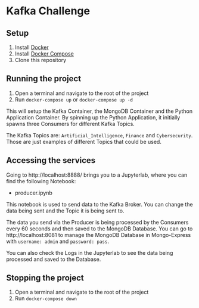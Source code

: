 # Kafka Challenge 

## Setup

1. Install [Docker](https://www.docker.com/get-started)
2. Install [Docker Compose](https://docs.docker.com/compose/install/)
3. Clone this repository

## Running the project

1. Open a terminal and navigate to the root of the project
2. Run `docker-compose up` or `docker-compose up -d`

This will setup the Kafka Container, the MongoDB Container and the Python Application Container.
By spinning up the Python Application, it initially spawns three Consumers for different Kafka Topics.

The Kafka Topics are: `Artificial_Intelligence`, `Finance` and `Cybersecurity`. Those are just examples of different Topics that could be used.

## Accessing the services

Going to http://localhost:8888/ brings you to a Jupyterlab, where you can find the following Notebook:

- producer.ipynb 

This notebook is used to send data to the Kafka Broker. You can change the data being sent and the Topic it is being sent to.

The data you send via the Producer is being processed by the Consumers every 60 seconds and then saved to the MongoDB Database.
You can go to http://localhost:8081 to manage the MongoDB Database in Mongo-Express with `username: admin` and `password: pass`.

You can also check the Logs in the Jupyterlab to see the data being processed and saved to the Database.

## Stopping the project

1. Open a terminal and navigate to the root of the project
2. Run `docker-compose down`